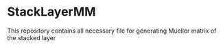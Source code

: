 # StackLayerMM
This repository  contains all necessary file for generating Mueller matrix of the stacked layer
